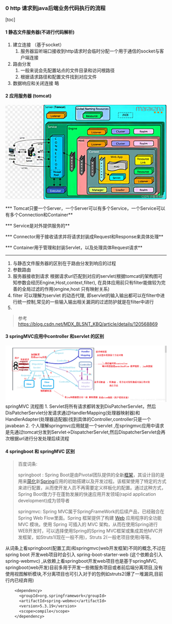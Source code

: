 ### 0 http 请求到java后端业务代码执行的流程

[toc]

#### 1 静态文件服务器(不进行代码解析)
1. 建立连接  （基于socket）
	1. 服务器监听端口接收到http请求时会临时分配一个用于通信的socket与客户端连接
2. 路由分发
	1.  一般来说会先配置站点的文件目录和访问根路径
	2.  根据请求路径和配置文件找到对应文件
3. 数据响应和关闭连接 略

#### 2 应用服务器 (tomcat)

![tomcat架构](img/tomcat.png)

  *** Tomcat只要一个Server，一个Server可以有多个Service，一个Service可以有多个Connection和Container**

  *** Service是对外提供服务的**

  *** Connector用于接收请求并将请求封装成Request和Response来具体处理**

  *** Container用于管理和封装Servlet，以及处理具体Request请求**

---




1. 与静态文件服务器的区别在于路由分发到响应的过程
2. 参数路由
  1. 服务器接收到请求 根据请求url匹配到对应的servlet(根据tomcat的架构图可知参数会经历Engine,Host,context,filter), 在具体应用前只有filter能做较为完善的全局过滤的作用(engine,host 只有映射关系) 
  2. filter 可以理解为servlet 的动态代理, 即servlet的输入输出都可以在filter中进行统一控制,常见的一些输入输出相关漏洞的过滤防护就是在filter中进行
  3. 
  > 参考 https://blog.csdn.net/MDX_BLSNT_KBQ/article/details/120568869

#### 3 springMVC应用中controller 和servlet 的区别
![springMVC流程图](img/springmvc.png)
springMVC 流程图
	1. Servlet将所有请求都转发到DisPatcherServlet，然后DisPatcherServlet分发请求通过HandlerMapping(处理器映射器)和HandlerAdapter(处理器适配器)找到具体的Controller,controller只是一个javabean
	2. 个人理解springmvc应用就是一个servlet ,在springmvc应用中请求是先通过tomcat分发到Servlet->DispatcherServlet,然后DispatcherServlet会再次根据url进行分发处理后续流程

#### 4 springboot 和 springMVC 区别

> 百度词条:
>
> springboot : Spring Boot是由Pivotal团队提供的全新[框架](https://baike.baidu.com/item/框架/1212667)，其设计目的是用来[简化](https://baike.baidu.com/item/简化/3374416)新[Spring](https://baike.baidu.com/item/Spring/85061)应用的初始搭建以及开发过程。该框架使用了特定的方式来进行配置，从而使开发人员不再需要定义样板化的配置。通过这种方式，Spring Boot致力于在蓬勃发展的快速应用开发领域(rapid application development)成为领导者 
>
> springmvc: Spring MVC属于SpringFrameWork的后续产品，已经融合在Spring Web Flow里面。Spring 框架提供了构建 [Web](https://baike.baidu.com/item/Web/150564) 应用程序的全功能 MVC 模块。使用 Spring 可插入的 MVC 架构，从而在使用Spring进行WEB开发时，可以选择使用Spring的Spring MVC框架或集成其他MVC开发框架，如Struts1(现在一般不用)，Struts 2(一般老项目使用)等等。

从词条上看springboot(配置工具)和springmvc(web开发框架)不同的概念,不过在spring boot 开发web项目时会引入 spring-boot-starter-web (这个依赖会引入spring-webmvc) ,从依赖上看springboot开发web项目也是基于springMVC, springboot(web开发)目前多用于开发一些微服务项目或者前后端分离项目,没有使用视图解析模块,不分离项目也可引入对于的包例如struts2(爆了一堆漏洞,目前行内已经弃用)

```
    <dependency>
      <groupId>org.springframework</groupId>
      <artifactId>spring-webmvc</artifactId>
      <version>5.3.19</version>
      <scope>compile</scope>
    </dependency>
```

